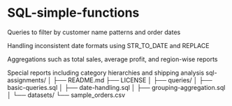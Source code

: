 # SQL-simple-functions

Queries to filter by customer name patterns and order dates

Handling inconsistent date formats using STR_TO_DATE and REPLACE

Aggregations such as total sales, average profit, and region-wise reports

Special reports including category hierarchies and shipping analysis
sql-assignments/
│
├── README.md
├── LICENSE
│
├── queries/
│   ├── basic-queries.sql
│   ├── date-handling.sql
│   ├── grouping-aggregation.sql
│
└── datasets/
    └── sample_orders.csv
